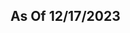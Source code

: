 ## As Of 12/17/2023

<!-- "Host a expedition" should be "Host an expedition" -->

<!-- So I Just Tried It Out, And every time I take the expeditions activity I get there it just keeps popping up with there is an elven riddle, it happens about two more times on max funds and then I go home with nothing. -->

<!-- The non-Aeluren elven faith only has two tenets in the game. In the "spark_religion" file, a third tenet "divinic_empowerment" is listed, but no such tenet is found in the "core_tenets" file. -->

<!-- If you decide to pick the "advanced tribal government" civic, you'll turn into a theocracy and get a game over. This happens once you turn your tribal lands feudal. -->

<!-- Bug: can't wear the "Sigil of the Realm Lord" artifact. -->

<!-- Browsing through the files a bit more... is it intentional that that True Elf and higher tiers don´t have a "years_of_fertility" bonus like the lower tiers? -->

<!-- Aeluran Advisor fineshes the "Undermine" task without results. -->

<!-- for some reason the expedition always came out as sealed door stone and must solve it to proceed, has been repeated for several expedition now -->

<!-- The culture civic that allows you to have farms in forest and taiga doesnt work -->

<!-- Something else I just noticed: After I select "Elven Superiority", I get 0.50 Renown for each of my family members. However, I suspect there should only be 0.50 Renown for me as the head? With currently 170 family members, that's a lot of what I get. -->

<!-- Interesting mod.
However, at the first events I was unable to accept the culture or religion of the elves.
I guess it has to do with the fact that I've adapted both my culture and my religion before.
In both cases, the name of the new culture is an empty string in the description.
When I start a new game the conversions work.

The other culture adjustments you can get through the following events are added to my current culture, I just don't know how to adjust the religion. -->

<!-- The Familial Familiarity tradition also doesn't work, well at least the allowing familial marriage part still don't know about getting the purer blood. -->

<!-- Played an Asatru Norse Jarl in Denmark, self created with Elf Blood trait, converted to Aeluran faith, wasn't married. The Weavers Sisters talked to me about finding a waifu 4 times, but it never went any further than me allowing them to find one for me. Is there another condition or was this a bug? -->

<!-- me: lol those <insert name> tags are hard coded in, Ive been too lazy to replace them with working parameters -->

<!-- the elf culture trait that adds in farms for forest and taiga just doesnt work for me -->

<!-- The Undermine action with the priest doesn't work I am afraid. I never got a weak claim. I figured it was chance based like in ck2, but even with a 40 learning person and multiple years it never happened.

Also, there is a bug with the realm priests. When you first become an elf you can see that the game recalculates everyone realm priest I fear and it keeps doing that infinitely. Best way to reproduce is playing under Italy in 867, when you become an Elf take a look at Novara. The poor bishop there has a schizophrenic attack as he keeps becoming the Realm Priest than removed over and over... at every tick. -->